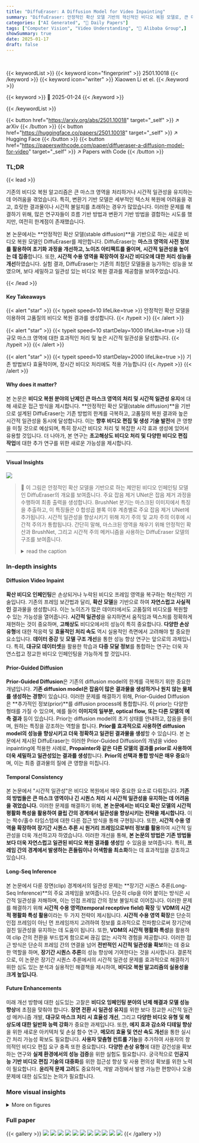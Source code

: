 ```yaml
---
title: "DiffuEraser: A Diffusion Model for Video Inpainting"
summary: "DiffuEraser: 안정적인 확산 모델 기반의 혁신적인 비디오 복원 모델로, 큰 마스크 영역도 정교하게 복원하고 시간적 일관성을 유지합니다!"
categories: ["AI Generated", "🤗 Daily Papers"]
tags: ["Computer Vision", "Video Understanding", "🏢 Alibaba Group",]
showSummary: true
date: 2025-01-17
draft: false
---
```


<br>

{{< keywordList >}}
{{< keyword icon="fingerprint" >}} 2501.10018 {{< /keyword >}}
{{< keyword icon="writer" >}} Xiaowen Li et el. {{< /keyword >}}
 
{{< keyword >}} 🤗 2025-01-24 {{< /keyword >}}
 
{{< /keywordList >}}

{{< button href="https://arxiv.org/abs/2501.10018" target="_self" >}}
↗ arXiv
{{< /button >}}
{{< button href="https://huggingface.co/papers/2501.10018" target="_self" >}}
↗ Hugging Face
{{< /button >}}
{{< button href="https://paperswithcode.com/paper/diffueraser-a-diffusion-model-for-video" target="_self" >}}
↗ Papers with Code
{{< /button >}}




### TL;DR


{{< lead >}}

기존의 비디오 복원 알고리즘은 큰 마스크 영역을 처리하거나 시간적 일관성을 유지하는 데 어려움을 겪었습니다. 특히, 변환기 기반 모델은 세부적인 텍스처 복원에 어려움을 겪고, 흐릿한 결과물이나 시간적 불일치를 초래하는 경우가 많았습니다. 이러한 문제를 해결하기 위해, 많은 연구자들이 흐름 기반 방법과 변환기 기반 방법을 결합하는 시도를 했지만, 여전히 한계점이 존재했습니다.

본 논문에서는 **안정적인 확산 모델(stable diffusion)**을 기반으로 하는 새로운 비디오 복원 모델인 DiffuEraser를 제안합니다. DiffuEraser는 **마스크 영역의 사전 정보를 활용하여 초기화 과정을 개선하고, 노이즈 아티팩트를 줄이며, 시간적 일관성을 높이는 데 집중**합니다. 또한, **시간적 수용 영역을 확장하여 장시간 비디오에 대한 처리 성능을 개선**하였습니다. 실험 결과, DiffuEraser는 기존의 최첨단 모델들을 능가하는 성능을 보였으며, 보다 세밀하고 일관성 있는 비디오 복원 결과를 제공함을 보여주었습니다.

{{< /lead >}}


#### Key Takeaways

{{< alert "star" >}}
{{< typeit speed=10 lifeLike=true >}} 안정적인 확산 모델을 이용하여 고품질의 비디오 복원 결과를 생성합니다. {{< /typeit >}}
{{< /alert >}}

{{< alert "star" >}}
{{< typeit speed=10 startDelay=1000 lifeLike=true >}} 대규모 마스크 영역에 대한 효과적인 처리 및 높은 시간적 일관성을 달성합니다. {{< /typeit >}}
{{< /alert >}}

{{< alert "star" >}}
{{< typeit speed=10 startDelay=2000 lifeLike=true >}} 기존 방법보다 효율적이며, 장시간 비디오 처리에도 적용 가능합니다 {{< /typeit >}}
{{< /alert >}}

#### Why does it matter?
본 논문은 **비디오 복원 분야의 난제인 큰 마스크 영역의 처리 및 시간적 일관성 유지**에 대해 새로운 접근 방식을 제시합니다. **안정적인 확산 모델(stable diffusion)**을 기반으로 설계된 DiffuEraser는 기존 방법의 한계를 극복하고, 고품질의 복원 결과와 높은 시간적 일관성을 동시에 달성합니다. 이는 **향후 비디오 편집 및 생성 기술 발전**에 큰 영향을 미칠 것으로 예상되며, 특히 장시간 비디오 처리 및 복잡한 시각 효과 생성에 있어서 유용할 것입니다.  더 나아가, 본 연구는 **초고해상도 비디오 처리 및 다양한 비디오 편집 작업**에 대한 추가 연구를 위한 새로운 가능성을 제시합니다.

------
#### Visual Insights



![](https://arxiv.org/html/2501.10018/extracted/6137439/fig2.png)

> 🔼 이 그림은 안정적인 확산 모델을 기반으로 하는 제안된 비디오 인페인팅 모델인 DiffuEraser의 개요를 보여줍니다. 주요 잡음 제거 UNet은 잡음 제거 과정을 수행하여 최종 출력을 생성합니다. BrushNet 분기는 마스크된 이미지에서 특징을 추출하고, 이 특징들은 0 합성곱 블록 이후 계층별로 주요 잡음 제거 UNet에 추가됩니다. 시간적 일관성을 향상시키기 위해 자기 주의 및 교차 주의 이후에 시간적 주의가 통합됩니다.  간단히 말해, 마스크된 영역을 채우기 위해 안정적인 확산과 BrushNet, 그리고 시간적 주의 메커니즘을 사용하는 DiffuEraser 모델의 구조를 보여줍니다.
> <details>
> <summary>read the caption</summary>
> Figure 1: Overview of the proposed video inpainting model DiffuEraser, based on stable diffusion. The main denoising UNet performs the denoising process to generate the final output. The BrushNet branch extracts features from masked images, which are added to the main denoising UNet layer by layer after a zero convolution block. Temporal attention is incorporated after self-attention and cross-attention to improve temporal consistency.
> </details>







### In-depth insights


#### Diffusion Video Inpaint
**확산 비디오 인페인팅**은 손상되거나 누락된 비디오 프레임 영역을 복구하는 혁신적인 기술입니다. 기존의 프레임 보간법과 달리, **확산 모델**을 기반으로 하여 **자연스럽고 사실적인** 결과물을 생성합니다. 이는 노이즈가 많은 데이터에서도 고품질의 비디오를 복원할 수 있는 가능성을 열어줍니다. **시간적 일관성**을 유지하면서 움직임과 텍스처를 정확하게 재현하는 것이 중요하며, **고해상도** 비디오에서의 성능이 특히 중요합니다.  **다양한 손상 유형**에 대한 적응력 및 **효율적인 처리 속도** 역시 실용적인 측면에서 고려해야 할 중요한 요소입니다.  **데이터 증강** 및 **모델 구조 개선**을 통한 성능 향상 연구는 앞으로의 과제입니다.  특히, **대규모 데이터셋**을 활용한 학습과 **다중 모달 정보**를 통합하는 연구는 더욱 자연스럽고 정교한 비디오 인페인팅을 가능하게 할 것입니다.

#### Prior-Guided Diffusion
**Prior-Guided Diffusion**은 기존의 diffusion model의 한계를 극복하기 위한 중요한 개념입니다. **기존 diffusion model은 잡음이 많은 결과물을 생성하거나 원치 않는 물체를 생성하는 경향**이 있습니다. 이러한 문제를 해결하기 위해, Prior-Guided Diffusion은 **추가적인 정보(prior)**를 diffusion process에 통합합니다. 이 prior는 다양한 형태를 가질 수 있으며, 예를 들어 **이미지의 일부분, optical flow, 또는 다른 모델의 예측 결과** 등이 있습니다. Prior는 diffusion model의 초기 상태를 안내하고, 잡음을 줄이며, 원하는 특징을 강조하는 역할을 합니다. **Prior를 효과적으로 사용하면 diffusion model의 성능을 향상시키고 더욱 정확하고 일관된 결과물을 생성**할 수 있습니다. 본 논문에서 제시된 DiffuEraser는 이러한 Prior-Guided Diffusion의 개념을 video inpainting에 적용한 사례로, **Propainter와 같은 다른 모델의 결과를 prior로 사용하여 더욱 세밀하고 일관성있는 결과를 생성**합니다.  **Prior의 선택과 통합 방식은 매우 중요**하며, 이는 최종 결과물의 질에 큰 영향을 미칩니다.

#### Temporal Consistency
본 논문에서 "시간적 일관성"은 비디오 복원에서 매우 중요한 요소로 다뤄집니다.  **기존의 방법들은 큰 마스크 영역이나 긴 시퀀스 처리 시 시간적 일관성을 유지하는 데 어려움을 겪었습니다.** 이러한 문제를 해결하기 위해, **본 논문에서는 비디오 확산 모델의 시간적 평활화 특성을 활용하여 클립 간의 경계에서 일관성을 향상시키는 전략을 제시합니다.** 이는 짝수/홀수 타임스텝에 대한 다른 접근 방식을 통해 구현됩니다.  또한, **시간적 수용 영역을 확장하여 장기간 시퀀스 추론 시 원거리 프레임으로부터 정보를 활용**하여 시간적 일관성을 더욱 개선하고자 하였습니다. 이러한 개선을 통해, **본 논문의 방법은 기존 방법들보다 더욱 자연스럽고 일관된 비디오 복원 결과를 생성**할 수 있음을 보여줍니다. 특히, **프레임 간의 경계에서 발생하는 흔들림이나 어색함을 최소화**하는 데 효과적임을 강조하고 있습니다.

#### Long-Seq Inference
본 논문에서 다룬 장면(clip) 경계에서의 일관성 문제는 **장기간 시퀀스 추론(Long-Seq Inference)**의 주요 과제임을 보여줍니다.  단순히 clip을 이어 붙이는 방식은 시간적 일관성을 저해하며, 이는 인접 프레임 간의 정보 불일치로 이어집니다. 이러한 문제를 해결하기 위해 **시간적 수용 영역(temporal receptive field) 확장** 및 **VDM의 시간적 평활화 특성 활용**이라는 두 가지 전략이 제시됩니다.  **시간적 수용 영역 확장**은 단순히 인접 프레임이 아닌 먼 프레임까지 고려하여 정보를 효과적으로 전파함으로써 장기간에 걸친 일관성을 유지하는 데 도움이 됩니다. 또한, **VDM의 시간적 평활화 특성**을 활용하여 clip 간의 전환을 부드럽게 함으로써 끊김 없는 시각적 경험을 제공합니다.  이러한 접근 방식은 단순히 프레임 간의 연결을 넘어 **전반적인 시간적 일관성을 확보**하는 데 중요한 역할을 하며, **장기간 시퀀스 추론**의 성능 향상에 기여한다는 것을 시사합니다.  결론적으로, 이 논문은 장기간 시퀀스 추론에서의 시간적 일관성 문제를 효과적으로 해결하기 위한 심도 있는 분석과 실용적인 해결책을 제시하여, **비디오 복원 알고리즘의 실용성을 크게 높입니다.**

#### Future Enhancements
미래 개선 방향에 대한 심도있는 고찰은 **비디오 잉페인팅 분야의 난제 해결과 모델 성능 향상**에 초점을 맞춰야 합니다.  **장면 전환 시 일관성 유지**를 위한 보다 정교한 시간적 일관성 메커니즘 개발, **대규모 마스크 처리 시 효율성 개선**, 그리고 **다양한 비디오 유형 및 해상도에 대한 일반화 능력 강화**가 중요한 과제입니다.  또한, **에지 효과 감소와 디테일 향상**을 위한 새로운 아키텍처 및 손실 함수 연구,  **메모리 효율 및 연산 속도 개선**을 통한 실시간 처리 가능성 확보도 필요합니다.  **사용자 맞춤형 컨트롤 기능**을 추가하여 사용자의 창의적인 비디오 편집 요구 충족 또한 중요합니다.  **다양한 손상 유형**에 대한 강건성을 확보하는 연구와 **실제 환경에서의 성능 검증**을 위한 실험도 필요합니다.  궁극적으로 **인공지능 기반 비디오 편집 기술의 대중화**를 위한 접근성 향상 및 사용 편의성 확보를 위한 노력이 필요합니다.  **윤리적 문제 고려**도 중요하며,  개발 과정에서 발생 가능한 편향이나 오용 문제에 대한 심도있는 논의가 필요합니다.


### More visual insights

<details>
<summary>More on figures
</summary>


![](https://arxiv.org/html/2501.10018/extracted/6137439/fig3-green.png)

> 🔼 이 그림은 모델이 생성한 노이즈 아티팩트의 예시를 보여줍니다. 바다 위쪽의 가려진 영역이 제대로 완성되지 못하고 무작위 노이즈처럼 보이는 것을 보여줍니다.  이는 안정적인 확산 모델 기반 비디오 인페인팅 모델이 가진 한계점을 보여주는 것으로, 마스크 영역의 세부 정보를 충실히 복원하지 못하고 불완전한 결과물을 생성할 수 있음을 시사합니다.  따라서 본 논문에서는 이러한 문제를 해결하기 위해 사전 정보를 주입하고 시간적 일관성을 개선하는 방법을 제시합니다.
> <details>
> <summary>read the caption</summary>
> Figure 2: Example of noisy artifacts generated by the model. The masked region above the sea level is not completed correctly and resembles random noise.
> </details>



![](https://arxiv.org/html/2501.10018/extracted/6137439/fig4.png)

> 🔼 이 그림은 DiffuEraser 모델에서 사전 정보(priors)를 어떻게 통합하는지 보여줍니다.  기존의 비디오 인페인팅 모델(여기서는 Propainter)의 출력에 DDIM (Denoising Diffusion Implicit Models) 역변환을 적용하여 얻은 결과를 잡음이 포함된 잠재 벡터(noisy latent)에 추가합니다. 이를 통해 모델이 더욱 의미있는 결과를 생성하고, 잡음 아티팩트 및 원치 않는 물체의 생성을 억제하는 데 도움이 됩니다. 즉, 사전 정보는 모델 초기화를 용이하게 하고 약한 조건화 역할을 하여 좀 더 안정적이고 세밀한 인페인팅 결과를 얻을 수 있도록 합니다.
> <details>
> <summary>read the caption</summary>
> Figure 3: Incorporation of priors. We introduce priors during inference by performing DDIM inversion on the outputs of the prior model and adding them to the noisy latent.
> </details>



![](https://arxiv.org/html/2501.10018/extracted/6137439/fig5-green.png)

> 🔼 이 그림은 프라이어(prior)를 통합하기 전과 후의 이미지 복원 결과를 비교하여 보여줍니다.  프라이어를 통합하면 노이즈 아티팩트가 줄어들고 원치 않는 물체가 생성되는 것을 억제하여 더욱 의미있는 완성된 콘텐츠를 생성하는 것을 확인할 수 있습니다.  이는 즉, 안정적인 확산 모델의 강력한 생성 능력을 보여주는 동시에 노이즈 감소 효과와 원하지 않는 결과 생성 억제 효과를 시각적으로 증명합니다. 
> <details>
> <summary>read the caption</summary>
> Figure 4: Comparison of inpainting results before and after incorporating priors.
> </details>



![](https://arxiv.org/html/2501.10018/extracted/6137439/fig6.png)

> 🔼 이 그림은 비디오 확산 모델(VDM)의 시간적 평활화 특성을 활용하여 클립의 경계면에서 일관성을 높이는 방법을 보여줍니다.  VDM은 연속적인 프레임들 간의 부드러운 전이를 지원하는데, 이 그림은 짝수 번째 시간 단계는 클립의 시작점에서, 홀수 번째 시간 단계는 클립의 중간점에서 추론하여 이러한 특성을 활용하는 방식을 시각적으로 나타냅니다.  이렇게 함으로써 클립 간의 경계에서 발생할 수 있는 갑작스러운 변화를 완화하고, 더 매끄럽고 시간적으로 일관된 비디오 인페인팅 결과를 얻을 수 있습니다.
> <details>
> <summary>read the caption</summary>
> Figure 5: Utilizing the temporal smoothing property of the Video Diffusion Model (VDM) to enhance consistency at the intersections of clips.
> </details>



![](https://arxiv.org/html/2501.10018/extracted/6137439/fig7.png)

> 🔼 그림 6은 장시간 추론 시 일관성을 최적화하는 방법을 보여줍니다. 비디오의 여러 클립을 처리할 때, 각 클립 내에서는 일관성이 유지되지만 클립 간의 경계에서 불일치가 발생할 수 있습니다. 이러한 문제를 해결하기 위해, 이 논문에서는 비디오 확산 모델(VDM)의 시간적 평활화 특성을 활용하고, 시간적 수용 영역을 확장하는 두 가지 방법을 제시합니다. 첫째, 엇갈린 탈잡음화를 통해 클립 경계에서 부드러운 전환을 만듭니다. 둘째, 사전 추론을 통해 넓은 시간적 맥락을 고려하여 클립 간의 일관성을 높입니다. 이러한 최적화를 통해 전체 비디오에 걸쳐 매끄럽고 일관된 결과를 얻을 수 있습니다.
> <details>
> <summary>read the caption</summary>
> Figure 6: Temporal consistency optimization for long-sequence inference.
> </details>



![](https://arxiv.org/html/2501.10018/extracted/6137439/fig89a.png)

> 🔼 그림 7은 비디오의 시간적 수용 영역을 확장하기 위해 사전 전파 또는 사전 추론을 수행하는 과정을 보여줍니다.  긴 비디오 시퀀스에서 일관성 있는 결과를 얻기 위해, 모델은 전체 시퀀스를 한 번에 처리하지 않고, 일부 프레임을 샘플링하여 먼저 처리(pre-inference 또는 pre-propagation)합니다. 이를 통해 모델은 더 넓은 시간적 맥락을 파악하여, 이후 프레임 단위 처리(frame-by-frame inference)에서 더욱 일관성 있는 결과를 생성할 수 있습니다.  (a)는 사전 전파(pre-propagation) 과정, (b)는 사전 추론(pre-inference) 과정을 나타냅니다. 각 과정 모두 전체 시퀀스의 시간적 일관성을 향상시키는 데 목표를 두고 있습니다.
> <details>
> <summary>read the caption</summary>
> Figure 7: Perform pre-propagation or pre-inference to expand the temporal receptive field of model.
> </details>



![](https://arxiv.org/html/2501.10018/extracted/6137439/fig89b.png)

> 🔼 그림 8은 DiffuEraser 모델이 장시간 시퀀스 추론에서 일관성을 유지하기 위해 사용하는 전처리 과정(pre-propagation 또는 pre-inference)을 보여줍니다.  전처리 단계를 거치면 얻어진 일관성이 나머지 프레임들에 유지되어, 전체 비디오에서 일관된 결과를 얻을 수 있음을 시각적으로 보여주는 그림입니다.  구체적으로는,  pre-propagation의 경우 미리 전체 비디오 프레임들을 처리하여  알려진 픽셀(known pixels)들을  전파하는 것을, pre-inference의 경우에는 미리 전체 비디오의 일부를 처리하여 얻은 정보를  후속 프레임 처리에 활용하는 것을 보여줍니다.
> <details>
> <summary>read the caption</summary>
> Figure 8: The temporal consistency obtained from pre-propagation or pre-inference is maintained throughout all remaining frames.
> </details>



![](https://arxiv.org/html/2501.10018/extracted/6137439/fig11.png)

> 🔼 그림 9는 DiffuEraser와 ProPainter 두 비디오 인페인팅 모델의 성능을 비교한 이미지들을 보여줍니다. 각 이미지는 마스크 처리된 프레임(Masked Frames), ProPainter를 사용한 결과, 그리고 DiffuEraser를 사용한 결과를 보여주는 세 개의 열로 구성되어 있습니다. 이를 통해 두 모델의 질감 품질(texture quality)을 시각적으로 비교하여 DiffuEraser가 보다 자세하고 정교한 질감을 생성하는 것을 확인할 수 있습니다. 특히 ProPainter에 비해 DiffuEraser가 더 나은 디테일과 일관성을 제공함을 보여줍니다.
> <details>
> <summary>read the caption</summary>
> Figure 9: Texture quality comparison between DiffuEraser and Propainter.
> </details>



![](https://arxiv.org/html/2501.10018/extracted/6137439/fig10.png)

> 🔼 그림 10은 DiffuEraser와 Propainter의 질감 품질을 비교한 것입니다. 각 열은 마스크된 프레임, Propainter의 결과, DiffuEraser의 결과를 보여줍니다. DiffuEraser는 Propainter보다 더욱 세밀하고 정교한 질감을 생성하여, 특히 큰 마스크 영역에서의 성능 차이가 두드러짐을 확인할 수 있습니다.  전체적으로 DiffuEraser는 더 자연스럽고 현실적인 질감을 생성하여, 비디오 복원의 질을 향상시켰음을 보여줍니다.
> <details>
> <summary>read the caption</summary>
> Figure 10: Texture quality comparison between DiffuEraser and Propainter.
> </details>



![](https://arxiv.org/html/2501.10018/extracted/6137439/fig13.png)

> 🔼 그림 11은 DiffuEraser와 Propainter의 비디오 복원 결과에서 시간적 일관성을 비교한 것입니다. 마스크 처리된 프레임을  DiffuEraser와 Propainter 모델로 복원한 결과를 보여줍니다.  각 모델의 복원 성능을 시각적으로 비교하여 시간적 일관성(Temporal Consistency) 측면에서 어떤 모델이 더 우수한지 확인할 수 있도록 디자인되었습니다.  특히 장면의 흐름과 객체의 움직임 등을 중점적으로 살펴봄으로써, 시간에 따른 자연스러운 변화를 얼마나 잘 유지하는지를 평가합니다.
> <details>
> <summary>read the caption</summary>
> Figure 11: Temporal consistency comparison between DiffuEraser and Propainter.
> </details>



![](https://arxiv.org/html/2501.10018/extracted/6137439/fig14.png)

> 🔼 그림 12는 DiffuEraser와 Propainter의 비디오 복원 결과에서 시간적 일관성을 비교한 것입니다. 마스크된 영역을 복원하는 과정에서,  DiffuEraser가 Propainter보다 시간에 따른 일관성이 훨씬 우수함을 보여줍니다. 특히 여러 프레임에 걸쳐 객체나 배경의 모양이나 텍스처가 더 자연스럽고 일관되게 유지됩니다. 이는 DiffuEraser가 시간적 정보를 더 효과적으로 활용하고, 인접 프레임들 간의 정보 전달을 더 잘 수행함을 시사합니다.
> <details>
> <summary>read the caption</summary>
> Figure 12: Temporal consistency comparison between DiffuEraser and Propainter.
> </details>



</details>






### Full paper

{{< gallery >}}
<img src="paper_images/1.png" class="grid-w50 md:grid-w33 xl:grid-w25" />
<img src="paper_images/2.png" class="grid-w50 md:grid-w33 xl:grid-w25" />
<img src="paper_images/3.png" class="grid-w50 md:grid-w33 xl:grid-w25" />
<img src="paper_images/4.png" class="grid-w50 md:grid-w33 xl:grid-w25" />
<img src="paper_images/5.png" class="grid-w50 md:grid-w33 xl:grid-w25" />
<img src="paper_images/6.png" class="grid-w50 md:grid-w33 xl:grid-w25" />
<img src="paper_images/7.png" class="grid-w50 md:grid-w33 xl:grid-w25" />
<img src="paper_images/8.png" class="grid-w50 md:grid-w33 xl:grid-w25" />
<img src="paper_images/9.png" class="grid-w50 md:grid-w33 xl:grid-w25" />
<img src="paper_images/10.png" class="grid-w50 md:grid-w33 xl:grid-w25" />
<img src="paper_images/11.png" class="grid-w50 md:grid-w33 xl:grid-w25" />
{{< /gallery >}}